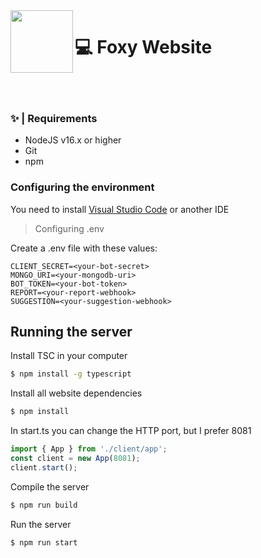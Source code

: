 <img height="100" src="https://cdn.discordapp.com/attachments/1078322762550083736/1078324119906566194/27_Sem_Titulo_20210215123555.png" align="left">

<h1>💻 Foxy Website</h1>

<br>
<br>

### ✨ | Requirements
- NodeJS v16.x or higher
- Git
- npm

### Configuring the environment

<p> You need to install <a href="https://code.visualstudio.com">Visual Studio Code</a> or another IDE

> Configuring .env

<p>Create a .env file with these values:</p>

```
CLIENT_SECRET=<your-bot-secret>
MONGO_URI=<your-mongodb-uri>
BOT_TOKEN=<your-bot-token>
REPORT=<your-report-webhook>
SUGGESTION=<your-suggestion-webhook>
```

## Running the server

<p>Install TSC in your computer</p>

```bash
$ npm install -g typescript
```
<p>Install all website dependencies</p>

```bash
$ npm install
```

<p>In start.ts you can change the HTTP port, but I prefer 8081</p>

```ts
import { App } from './client/app';
const client = new App(8081);
client.start();
```
<p>Compile the server</p>

```bash
$ npm run build
```

<p>Run the server</p>

```bash
$ npm run start
```

